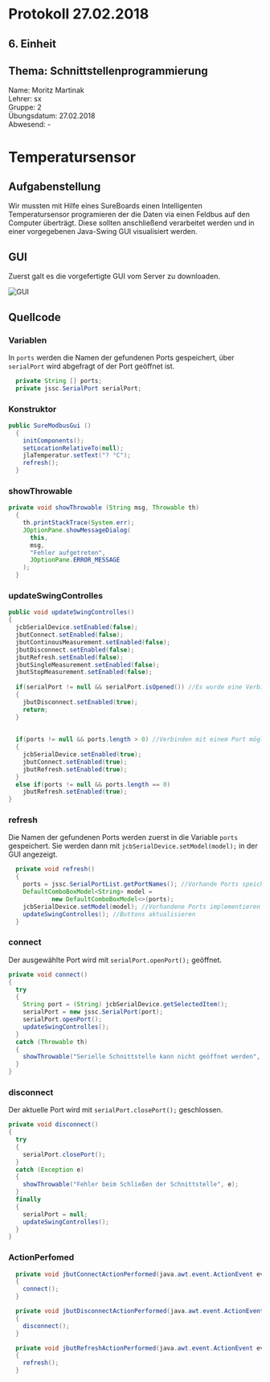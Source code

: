 # Protokoll 27.02.2018  

## 6. Einheit  

## Thema: Schnittstellenprogrammierung

Name: Moritz Martinak  
Lehrer: sx  
Gruppe: 2  
Übungsdatum: 27.02.2018  
Abwesend: -  

# Temperatursensor  

## Aufgabenstellung  

Wir mussten mit Hilfe eines SureBoards einen Intelligenten Temperatursensor programieren der die Daten via einen Feldbus auf den Computer überträgt. Diese sollten anschließend verarbeitet werden und in einer vorgegebenen Java-Swing GUI visualisiert werden.  

## GUI  
Zuerst galt es die vorgefertigte GUI vom Server zu downloaden.  

![GUI](https://github.com/HTLMechatronics/m14-la1-sx/blob/marmom13/marmom13/GUI.png)  

## Quellcode  

### Variablen  

In `ports` werden die Namen der gefundenen Ports gespeichert, über `serialPort` wird abgefragt of der Port geöffnet ist.

```java
  private String [] ports;
  private jssc.SerialPort serialPort;
```  

### Konstruktor  


```java
public SureModbusGui ()
  {
    initComponents();
    setLocationRelativeTo(null);
    jlaTemperatur.setText("? °C");
    refresh();
  }
```  

### showThrowable  

```java
private void showThrowable (String msg, Throwable th)
  {
    th.printStackTrace(System.err);
    JOptionPane.showMessageDialog(
      this,
      msg,
      "Fehler aufgetreten", 
      JOptionPane.ERROR_MESSAGE
    );
  }
  ```  
  
  ### updateSwingControlles  
  
  ```java
  public void updateSwingControlles()
  {
    jcbSerialDevice.setEnabled(false);
    jbutConnect.setEnabled(false);
    jbutContinousMeasurement.setEnabled(false);
    jbutDisconnect.setEnabled(false);
    jbutRefresh.setEnabled(false);
    jbutSingleMeasurement.setEnabled(false);
    jbutStopMeasurement.setEnabled(false);
    
    if(serialPort != null && serialPort.isOpened()) //Es wurde eine Verbindung mit einem Port erstellt -> Trennen möglich
    {
      jbutDisconnect.setEnabled(true);
      return;
    }
      
    
    if(ports != null && ports.length > 0) //Verbinden mit einem Port möglich
    {
      jcbSerialDevice.setEnabled(true);
      jbutConnect.setEnabled(true);
      jbutRefresh.setEnabled(true);
    }
    else if(ports != null && ports.length == 0)
      jbutRefresh.setEnabled(true);
  }
  ```

### refresh  

Die Namen der gefundenen Ports werden zuerst in die Variable `ports` gespeichert. Sie werden dann mit `jcbSerialDevice.setModel(model);` in der GUI angezeigt. 

```java
  private void refresh()
  {
    ports = jssc.SerialPortList.getPortNames(); //Vorhande Ports speichern
    DefaultComboBoxModel<String> model = 
            new DefaultComboBoxModel<>(ports); 
    jcbSerialDevice.setModel(model); //Vorhandene Ports implementieren
    updateSwingControlles(); //Buttons aktualisieren
  }
  ```  
  
  ### connect  
  
  Der ausgewählte Port wird mit `serialPort.openPort();` geöffnet.  
  
  ```java
private void connect()
  {
    try
    {
      String port = (String) jcbSerialDevice.getSelectedItem();
      serialPort = new jssc.SerialPort(port);
      serialPort.openPort();
      updateSwingControlles();
    }
    catch (Throwable th)
    {
      showThrowable("Serielle Schnittstelle kann nicht geöffnet werden", th);
    }    
  }
  ```  
  
  ### disconnect  
  
  Der aktuelle Port wird mit `serialPort.closePort();` geschlossen.  
  
  
  ```java
  private void disconnect()
  {
    try
    {
      serialPort.closePort();
    }
    catch (Exception e)
    {
      showThrowable("Fehler beim Schließen der Schnittstelle", e);
    }
    finally
    {
      serialPort = null;
      updateSwingControlles();
    }
  }
```  

### ActionPerfomed  

```java
  private void jbutConnectActionPerformed(java.awt.event.ActionEvent evt)                                            
  {                                                
    connect();
  }                                           

  private void jbutDisconnectActionPerformed(java.awt.event.ActionEvent evt)                                               
  {                                                   
    disconnect();
  }                                              

  private void jbutRefreshActionPerformed(java.awt.event.ActionEvent evt)                                            
  {                                                
    refresh();
  }                                           
```  

